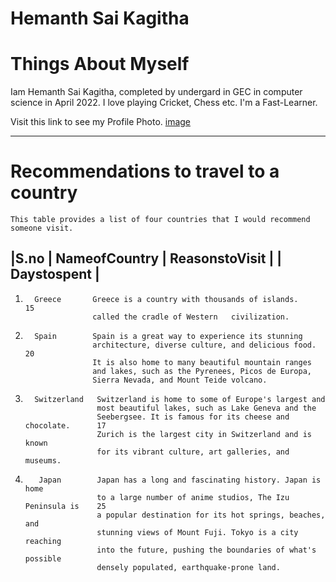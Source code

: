 # Hemanth Sai Kagitha
# Things About Myself
Iam Hemanth Sai Kagitha, completed by undergard in GEC in computer science in April 2022. I love playing Cricket, Chess etc. I'm a Fast-Learner.

Visit this link to see my Profile Photo.
[image](ProfilePhoto.jpeg)

---------------------------------------------------------------
# Recommendations to travel to a country
  
    This table provides a list of four countries that I would recommend someone visit.

|S.no | NameofCountry | ReasonstoVisit |                                 | Daystospent |
-------------------------------------------------------------------------------------------
 1.       Greece       Greece is a country with thousands of islands.             15
                       called the cradle of Western   civilization.                                                     

 2.       Spain        Spain is a great way to experience its stunning
                       architecture, diverse culture, and delicious food.         20
                       It is also home to many beautiful mountain ranges
                       and lakes, such as the Pyrenees, Picos de Europa, 
                       Sierra Nevada, and Mount Teide volcano.

3.       Switzerland   Switzerland is home to some of Europe's largest and
                       most beautiful lakes, such as Lake Geneva and the 
                       Seebergsee. It is famous for its cheese and chocolate.      17
                       Zurich is the largest city in Switzerland and is known
                       for its vibrant culture, art galleries, and museums.

4.        Japan        Japan has a long and fascinating history. Japan is home
                       to a large number of anime studios, The Izu Peninsula is    25
                       a popular destination for its hot springs, beaches, and    
                       stunning views of Mount Fuji. Tokyo is a city reaching 
                       into the future, pushing the boundaries of what's possible 
                       densely populated, earthquake-prone land.